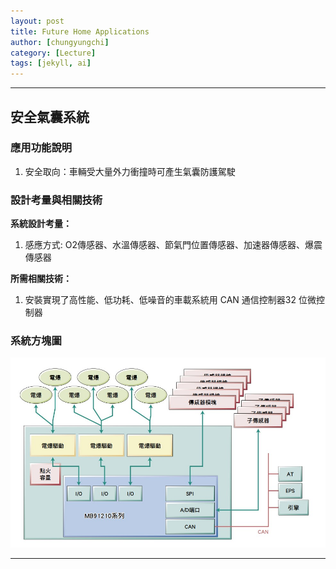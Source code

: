 ```yaml
---
layout: post
title: Future Home Applications
author: [chungyungchi]
category: [Lecture]
tags: [jekyll, ai]
---
```




---
## 安全氣囊系統
### 應用功能說明
1. 安全取向：車輛受大量外力衝撞時可產生氣囊防護駕駛

### 設計考量與相關技術
**系統設計考量：**<br>
1. 感應方式: O2傳感器、水溫傳感器、節氣門位置傳感器、加速器傳感器、爆震傳感器

**所需相關技術：**
1. 安裝實現了高性能、低功耗、低噪音的車載系統用 CAN 通信控制器32 位微控制器

### 系統方塊圖
![image](https://github.com/chungyungchi/MCU-project/blob/main/_posts/at701-lq8hk.png)

---
